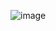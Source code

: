 ![image](https://github.com/esraaakgull/emojiSearch-unitTest/assets/94448231/774842e1-e208-4d1a-b6e5-2fbccefbdbf1)
